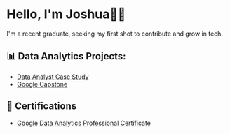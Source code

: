 # Hello, I'm Joshua👋🏽
I'm a recent graduate, seeking my first shot to contribute and grow in tech.

## 📊 Data Analytics Projects:
- [Data Analyst Case Study](https://github.com/JoshuaYerdon/DA-Case-Study)
- [Google Capstone](https://github.com/JoshuaYerdon/Google_Capstone)

## 📜 Certifications
- [Google Data Analytics Professional Certificate](Link_soon)
